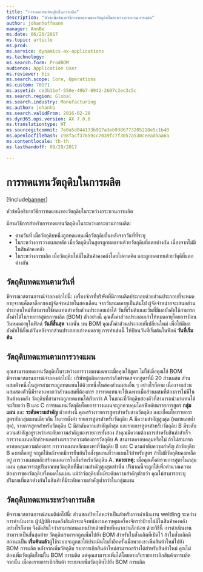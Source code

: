 ```yaml
---
title: "การทดแทนวัตถุดิบในการผลิต"
description: "หัวข้อนี้อธิบายวิธีการทดแทนของวัตถุดิบในระหว่างกระบวนการผลิต"
author: johanhoffmann
manager: AnnBe
ms.date: 06/20/2017
ms.topic: article
ms.prod: 
ms.service: dynamics-ax-applications
ms.technology: 
ms.search.form: ProdBOM
audience: Application User
ms.reviewer: bis
ms.search.scope: Core, Operations
ms.custom: 70171
ms.assetid: ce3b11ef-550e-49b7-8942-2607c2ec3c5c
ms.search.region: Global
ms.search.industry: Manufacturing
ms.author: johanho
ms.search.validFrom: 2016-02-28
ms.dyn365.ops.version: AX 7.0.0
ms.translationtype: HT
ms.sourcegitcommit: 7e0a5d044133b917a3eb9386773205218e5c1b40
ms.openlocfilehash: c98facf37659cc7039fc7f3057a530ceead5aa6a
ms.contentlocale: th-th
ms.lasthandoff: 09/29/2017

---
```


# <a name="material-substitution-in-manufacturing"></a>การทดแทนวัตถุดิบในการผลิต

[!include[banner](../includes/banner.md)]


หัวข้อนี้อธิบายวิธีการทดแทนของวัตถุดิบในระหว่างกระบวนการผลิต 

มีสามวิธีการสำหรับการทดแทนวัตถุดิบในระหว่างกระบวนการผลิต:

-   ตามวันที่ เมื่อวัตถุดิบหนึ่งถูกทดแทนเพื่อวัตถุดิบอื่นหลังจากวันที่ที่ระบุ
-   ในระหว่างการวางแผนหลัก เมื่อวัตถุดิบในสูตรถูกทดแทนด้วยวัตถุดิบที่แตกต่างกัน เนื่องจากไม่มีในสินค้าคงคลัง
-   ในระหว่างการผลิต เมื่อวัตถุดิบไม่มีในสินค้าคงคลังโดยไม่คาดคิด และถูกทดแทนด้วยวัตุดิที่แตกต่างกัน

## <a name="substituting-material-by-date"></a>วัตถุดิบทดแทนตามวันที่
พิจารณาสถานการณ์จำลองต่อไปนี้: เครื่องจักรที่บริษัทที่มีการผลิตประกอบด้วยส่วนประกอบที่จะหมดอายุจากแค็ตตาล็อกของผู้จัดจำหน่ายในสองเดือน จากวันหมดอายุเป็นต้นไป ผู้จัดจำหน่ายจะเสนอส่วนประกอบใหม่ที่สามารถใช้ทดแทนสำหรับส่วนประกอบเก่าได้ วันที่เริ่มต้นและวันที่มีผลบังคับใช้สามารถตั้งค่าได้ในรายการสูตรการผลิต (BOM) ตัวอย่างนี้ คุณตั้งค่าส่วนประกอบเก่าให้หมดอายุโดยการป้อนวันหมดอายุในฟิลด์ **วันที่สิ้นสุด** จากนั้น บน BOM คุณตั้งค่าส่วนประกอบที่เปลี่ยนใหม่ เพื่อให้มีผลบังคับใช้ตั้งแต่วันหลังจากส่วนประกอบเก่าหมดอายุ การทำเช่นนี้ ให้ป้อนวันที่เริ่มต้นในฟิลด์ **วันที่เริ่มต้น**

## <a name="substituting-material-by-planning"></a>วัตถุดิบทดแทนตามการวางแผน
คุณสามารถทดแทนวัตถุดิบในระหว่างการวางแผนเฉพาะเมื่อคุณใช้สูตร ไม่ใช่เมื่อคุณใช้ BOM พิจารณาสถานการณ์จำลองต่อไปนี้: บริษัทผู้ผลิตอาหารกำลังทำซอสจากสูตรที่มี 20 ส่วนผสม ส่วนผสมตัวหนึ่งในสูตรสามารถถูกทดแทนได้ด้วยหนึ่งในสองส่วนผสมอื่น ๆ อย่างไรก็ตาม เนื่องจากส่วนผสมสองตัวนี้มีราคาแพงกว่าส่วนผสมที่ต้องการ การทดแทนจะใช้เฉพาะเมื่อส่วนผสมที่ต้องการไม่มีในสินค้าคงคลัง วัตถุดิบที่สามารถถูกทดแทนได้เรียกว่า A ในขณะที่วัตถุดิบสองตัวที่สามารถนำมาแทนได้จะเรียกว่า B และ C การทดแทนวัตถุดิบโดยการวางแผนจะถูกควบคุมโดยฟิลด์บนรายการสูตร **กลุ่มแผน** และ **ระดับความสำคัญ** ตัวอย่างนี้ คุณสร้างรายการสูตรสำหรับสามวัตถุดิบ และเชื่อมโยงรายการสูตรกับกลุ่มแผนเดียวกัน ในการตั้งค่า รายการสูตรสำหรับวัตถุดิบ A มีความสำคัญสูงสุด (หมายเลขต่ำสุด), รายการสูตรสำหรับวัตถุดิบ C มีลำดับความสำคัญต่ำสุด และรายการสูตรสำหรับวัตถุดิบ B มีระดับความสำคัญอยู่ระหว่างระดับความสำคัญของรายการทั้งสอง ถ้าคุณมีความต้องการสำหรับสินค้าสำเร็จ การวางแผนหลักกำหนดอย่างแรกว่าความต้องการวัตถุดิบ A สามารถครอบคลุมหรือไม่ ถ้าไม่สามารถครอบคลุมความต้องการ การวางแผนหลักมองหาที่วัตถุดิบ B และ C ตามลำดับความสำคัญ ถ้าวัตถุดิบ B คงเหลืออยู่ จะถูกใช้หลังจากมีการยืนยันใบสั่งชุดงานที่วางแผนไว้สำหรับสูตร ถ้าไม่มีวัตถุดิบคงเหลืออยู่ การวางแผนหลักสร้างแผนการใบสั่งสำหรับวัตถุดิบ A. **หมายเหตุ:** เมื่อคุณตั้งค่ารายการสูตรในกลุ่มแผน คุณควรระบุปริมาณบนวัตถุดิบที่มีความสำคัญสูงสุดเท่านั้น ปริมาณนี้จะถูกใช้เพื่อคำนวณความต้องการของวัตถุดิบทั้งหมดในแผน แม้ว่าวัตถุดิบนั้นมีระดับความสำคัญต่ำกว่า คุณไม่สามารถระบุปริมาณที่แตกต่างกันในสินค้าที่มีระดับความสำคัญต่ำกว่าในกลุ่มแผน

## <a name="substituting-material-during-production"></a>วัตถุดิบทดแทนระหว่างการผลิต
พิจารณาสถานการณ์สมมติต่อไปนี้: ส่วนของป้ายโลหะจำเป็นสำหรับการดำเนินงาน welding ระหว่างการดำเนินงาน ผู้ปฏิบัติงานคลังสินค้าจะแจ้งพนักงานควบคุมเครื่องจักรว่าป้ายไม่มีในสินค้าคงคลัง อย่างไรก็ตาม จึงตัดสินใจว่าสามารถทดแทนป้ายด้วยป้ายที่หนากว่าเล็กน้อย ด้วยวิธีนี้ การดำเนินงานสามารถเป็นขั้นสุดท้าย วัตถุดิบสามารถถูกเพิ่มไปยัง BOM สำหรับใบสั่งผลิตที่เปิดไว้ ถ้าใบสั่งผลิตมีสถานะเป็น **เริ่มต้นแล้ว**ผู้ใช้ระบบจะถูกขอให้ประเมินใบสั่งอีกครั้งเมื่อพวกเขาเพิ่มสินค้าใหม่ไปยัง BOM การผลิต หลังจากเพิ่มวัตถุดิบ รายการเบิกสินค้าใหม่สามารถสร้างได้สำหรับสินค้าใหม่ คุณไม่ต้องเพิ่มวัตถุดิบใหม่ใน BOM การผลิต แต่คุณสามารถเพิ่มได้โดยตรงกับรายการเบิกสินค้าการผลิต จากนั้น เมื่อลงรายการเบิกสินค้า ระบบจะเพิ่มวัตถุดิบไปยัง BOM การผลิต




